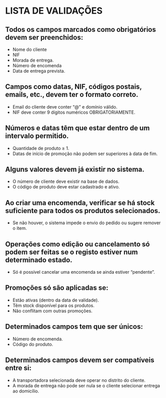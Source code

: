 # LISTA DE VALIDAÇÕES

## Todos os campos marcados como obrigatórios devem ser preenchidos:
-	Nome do cliente
-	NIF
-	Morada de entrega.
-	Número de encomenda
-	Data de entrega prevista.

## Campos como datas, NIF, códigos postais, emails, etc., devem ter o formato correto.
-	Email do cliente deve conter “@” e domínio válido.
-	NIF deve conter 9 dígitos numéricos OBRIGATORIAMENTE.

## Números e datas têm que estar dentro de um intervalo permitido.
-	Quantidade de produto ≥ 1.
-	Datas de início de promoção não podem ser superiores à data de fim.

## Alguns valores devem já existir no sistema.
-	O número de cliente deve existir na base de dados.
-	O código de produto deve estar cadastrado e ativo.

## Ao criar uma encomenda, verificar se há stock suficiente para todos os produtos selecionados.
-	Se não houver, o sistema impede o envio do pedido ou sugere remover o item.

## Operações como edição ou cancelamento só podem ser feitas se o registo estiver num determinado estado.
-	Só é possível cancelar uma encomenda se ainda estiver “pendente”.

## Promoções só são aplicadas se:
-	Estão ativas (dentro da data de validade).
-	Têm stock disponível para os produtos.
-	Não conflitam com outras promoções.


## Determinados campos tem que ser únicos:
-	Número de encomenda.
-	Código do produto.

## Determinados campos devem ser compatíveis entre si:
-	A transportadora selecionada deve operar no distrito do cliente.
-	A morada de entrega não pode ser nula se o cliente selecionar entrega ao domicílio.
